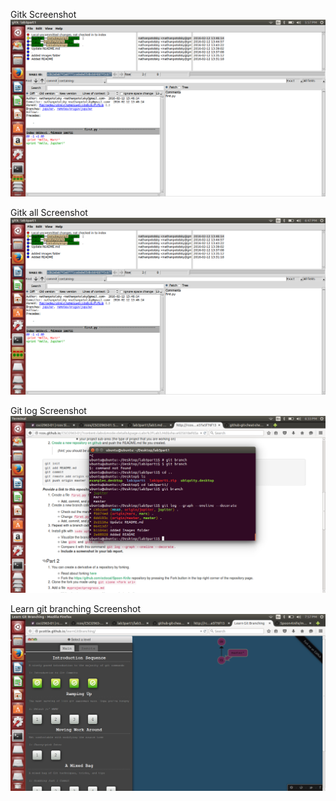 Gitk Screenshot
![alt tag](https://github.com/nathanpotolsky/lab3part1/blob/master/Images/gitk.png)

Gitk all Screenshot
![alt tag](https://github.com/nathanpotolsky/lab3part1/blob/master/Images/gitkall.png)

Git log Screenshot
![alt tag](https://github.com/nathanpotolsky/lab3part1/blob/master/Images/gitlog.png)

Learn git branching Screenshot
![alt tag](https://github.com/nathanpotolsky/lab3part1/blob/master/Images/learngitbranching.png)

